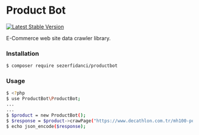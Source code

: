 # Product Bot

[![Latest Stable Version](https://poser.pugx.org/barryvdh/laravel-debugbar/version.png)](https://packagist.org/packages/sezerfidanci/productbot)

E-Commerce web site data crawler library.

### Installation
```sh
$ composer require sezerfidanci/productbot
```
### Usage
```sh
$ <?php
$ use ProductBot\ProductBot;
...
...
$ $product = new ProductBot();
$ $response = $product->crawPage("https://www.decathlon.com.tr/mh100-polar-id_8492976.html");
$ echo json_encode($response);
```
